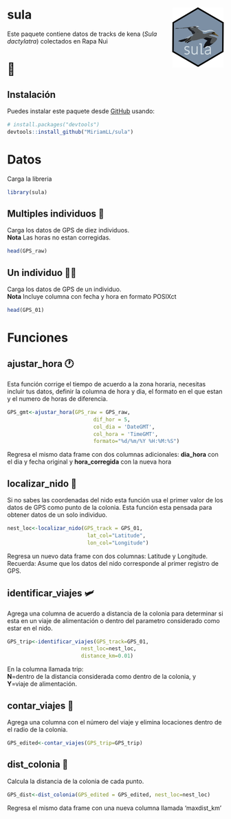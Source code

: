 
<!-- README.md is generated from README.Rmd. Please edit that file -->

# sula <img src="man/figures/logo.png" align="right" width = "120px"/>

Este paquete contiene datos de tracks de kena (*Sula dactylatra*)
colectados en Rapa Nui  
<h1>
🗿
</h1>

## Instalación

Puedes instalar este paquete desde [GitHub](https://github.com/) usando:

``` r
# install.packages("devtools")
devtools::install_github("MiriamLL/sula")
```

# Datos

Carga la libreria

``` r
library(sula)
```

## Multiples individuos 👯‍

Carga los datos de GPS de diez individuos.  
**Nota** Las horas no estan corregidas.

``` r
head(GPS_raw)
```

## Un individuo 💃🏽

Carga los datos de GPS de un individuo.  
**Nota** Incluye columna con fecha y hora en formato POSIXct

``` r
head(GPS_01)
```

# Funciones

## ajustar\_hora 🕐

Esta función corrige el tiempo de acuerdo a la zona horaria, necesitas
incluir tus datos, definir la columna de hora y dia, el formato en el
que estan y el numero de horas de diferencia.

``` r
GPS_gmt<-ajustar_hora(GPS_raw = GPS_raw,
                            dif_hor = 5,
                            col_dia = 'DateGMT',
                            col_hora = 'TimeGMT',
                            formato="%d/%m/%Y %H:%M:%S")
```

Regresa el mismo data frame con dos columnas adicionales: **dia\_hora**
con el dia y fecha original y **hora\_corregida** con la nueva hora

## localizar\_nido 🐣

Si no sabes las coordenadas del nido esta función usa el primer valor de
los datos de GPS como punto de la colonia. Esta función esta pensada
para obtener datos de un solo individuo.

``` r
nest_loc<-localizar_nido(GPS_track = GPS_01,
                          lat_col="Latitude",
                          lon_col="Longitude")
```

Regresa un nuevo data frame con dos columnas: Latitude y Longitude.
Recuerda: Asume que los datos del nido corresponde al primer registro de
GPS.

## identificar\_viajes 🛩️

Agrega una columna de acuerdo a distancia de la colonia para determinar
si esta en un viaje de alimentación o dentro del parametro considerado
como estar en el nido.

``` r
GPS_trip<-identificar_viajes(GPS_track=GPS_01,
                        nest_loc=nest_loc,
                        distance_km=0.01)
```

En la columna llamada trip:  
**N**=dentro de la distancia considerada como dentro de la colonia, y  
**Y**=viaje de alimentación.

## contar\_viajes 🧮

Agrega una columna con el número del viaje y elimina locaciones dentro
de el radio de la colonia.

``` r
GPS_edited<-contar_viajes(GPS_trip=GPS_trip)
```

## dist\_colonia 📏

Calcula la distancia de la colonia de cada punto.

``` r
GPS_dist<-dist_colonia(GPS_edited = GPS_edited, nest_loc=nest_loc)
```

Regresa el mismo data frame con una nueva columna llamada ‘maxdist\_km’
